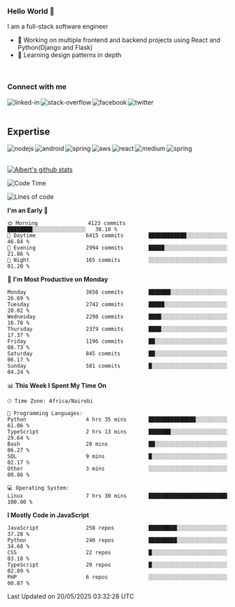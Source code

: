 

### Hello World 👋
I am a full-stack software engineer
- 🔭 Working on multiple frontend and backend projects using React and Python(Django and Flask)
- 🌱 Learning design patterns in depth

<br>

### Connect with me

[<img align="left" alt="linked-in" src="https://img.shields.io/badge/linkedin-%230077B5.svg?&style=for-the-badge&logo=linkedin&logoColor=white" />](https://www.linkedin.com/in/albert-byrone/)

<!-- [<img align="left" alt="medium" src="https://img.shields.io/badge/medium-%2312100E.svg?&style=for-the-badge&logo=medium&logoColor=white" />](https://56faisal.medium.com/) -->

[<img align="left" alt="stack-overflow" src="https://img.shields.io/badge/stack%20overflow-FE7A16?logo=stack-overflow&logoColor=white&style=for-the-badge" />](https://stackoverflow.com/users/11916317/albert-byrone)

[<img align="left" alt="facebook" src="https://img.shields.io/badge/facebook-%231877F2.svg?&style=for-the-badge&logo=facebook&logoColor=white" />](https://web.facebook.com/albert.byrone.1/)

[<img align="left" alt="twitter" src="https://img.shields.io/badge/twitter-%231DA1F2.svg?&style=for-the-badge&logo=twitter&logoColor=white" />](https://twitter.com/byrone_albert)

<br>

<br>

## Expertise
<img align="left" alt="nodejs" src="https://img.shields.io/badge/python%20-%2343853D.svg?&style=for-the-badge&logo=node.js&logoColor=white" />
<img align="left" alt="android" src="https://img.shields.io/badge/Flask-3DDC84?logo=android&logoColor=white&style=for-the-badge" />
<img align="left" alt="spring" src="https://img.shields.io/badge/drf%20-%236DB33F.svg?&style=for-the-badge&logo=spring&logoColor=white" />
<img align="left" alt="aws" src="https://img.shields.io/badge/django%20AWS-%23232F3E?logo=amazon-aws&logoColor=white&style=for-the-badge" />
<img align="left" alt="react" src="https://img.shields.io/badge/react%20-%2320232a.svg?&style=for-the-badge&logo=react&logoColor=%2361DAFB" />
<img align="left" alt="medium" src="https://img.shields.io/badge/Angular-%23316192.svg?&style=for-the-badge&logo=postgresql&logoColor=white" />
<img align="left" alt="spring" src="https://img.shields.io/badge/Javascript%20-%236DB33F.svg?&style=for-the-badge&logo=spring&logoColor=white" />
<br>
<br>


[![Albert's github stats](https://github-readme-stats.vercel.app/api?username=Albert-Byrone&count_private=true&show_icons=true&theme=radical&hide_rank=false)](https://github.com/anuraghazra/github-readme-stats)

<!-- [![Top Langs](https://github-readme-stats.vercel.app/api/top-langs/?username=Albert-Byrone&layout=compact)](https://github.com/anuraghazra/github-readme-stats) -->

<!--
**Albert-Byrone/Albert-Byrone** is a ✨ _special_ ✨ repository because its `README.md` (this file) appears on your GitHub profile.

Here are some ideas to get you started:

- 🔭 I’m currently working on ...
- 🌱 I’m currently learning ...
- 👯 I’m looking to collaborate on ...
- 🤔 I’m looking for help with ...
- 💬 Ask me about ...
- 📫 How to reach me: ...
- 😄 Pronouns: ...
- ⚡ Fun fact: ...
-->


<!--START_SECTION:waka-->
![Code Time](http://img.shields.io/badge/Code%20Time-1%2C857%20hrs%2054%20mins-blue)

![Lines of code](https://img.shields.io/badge/From%20Hello%20World%20I%27ve%20Written-84.6%20million%20lines%20of%20code-blue)

**I'm an Early 🐤** 

```text
🌞 Morning                4123 commits        ████████░░░░░░░░░░░░░░░░░   30.10 % 
🌆 Daytime                6415 commits        ████████████░░░░░░░░░░░░░   46.84 % 
🌃 Evening                2994 commits        █████░░░░░░░░░░░░░░░░░░░░   21.86 % 
🌙 Night                  165 commits         ░░░░░░░░░░░░░░░░░░░░░░░░░   01.20 % 
```
📅 **I'm Most Productive on Monday** 

```text
Monday                   3656 commits        ███████░░░░░░░░░░░░░░░░░░   26.69 % 
Tuesday                  2742 commits        █████░░░░░░░░░░░░░░░░░░░░   20.02 % 
Wednesday                2298 commits        ████░░░░░░░░░░░░░░░░░░░░░   16.78 % 
Thursday                 2379 commits        ████░░░░░░░░░░░░░░░░░░░░░   17.37 % 
Friday                   1196 commits        ██░░░░░░░░░░░░░░░░░░░░░░░   08.73 % 
Saturday                 845 commits         ██░░░░░░░░░░░░░░░░░░░░░░░   06.17 % 
Sunday                   581 commits         █░░░░░░░░░░░░░░░░░░░░░░░░   04.24 % 
```


📊 **This Week I Spent My Time On** 

```text
🕑︎ Time Zone: Africa/Nairobi

💬 Programming Languages: 
Python                   4 hrs 35 mins       ███████████████░░░░░░░░░░   61.06 % 
TypeScript               2 hrs 13 mins       ███████░░░░░░░░░░░░░░░░░░   29.64 % 
Bash                     28 mins             ██░░░░░░░░░░░░░░░░░░░░░░░   06.27 % 
SQL                      9 mins              █░░░░░░░░░░░░░░░░░░░░░░░░   02.17 % 
Other                    3 mins              ░░░░░░░░░░░░░░░░░░░░░░░░░   00.86 % 

💻 Operating System: 
Linux                    7 hrs 30 mins       █████████████████████████   100.00 % 
```

**I Mostly Code in JavaScript** 

```text
JavaScript               258 repos           █████████░░░░░░░░░░░░░░░░   37.28 % 
Python                   240 repos           █████████░░░░░░░░░░░░░░░░   34.68 % 
CSS                      22 repos            █░░░░░░░░░░░░░░░░░░░░░░░░   03.18 % 
TypeScript               20 repos            █░░░░░░░░░░░░░░░░░░░░░░░░   02.89 % 
PHP                      6 repos             ░░░░░░░░░░░░░░░░░░░░░░░░░   00.87 % 
```




 Last Updated on 20/05/2025 03:32:28 UTC
<!--END_SECTION:waka-->
